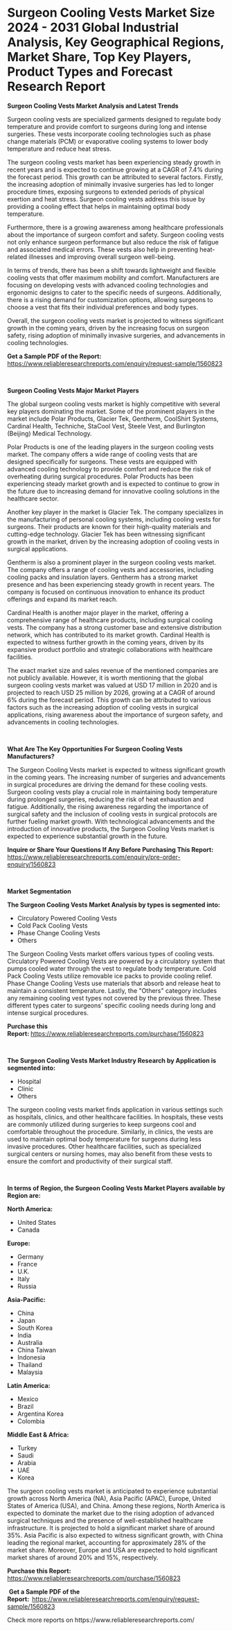 <p><h1>Surgeon Cooling Vests Market Size 2024 - 2031 Global Industrial Analysis, Key Geographical Regions, Market Share, Top Key Players, Product Types and Forecast Research Report</h1></p><p><strong>Surgeon Cooling Vests Market Analysis and Latest Trends</strong></p>
<p><p>Surgeon cooling vests are specialized garments designed to regulate body temperature and provide comfort to surgeons during long and intense surgeries. These vests incorporate cooling technologies such as phase change materials (PCM) or evaporative cooling systems to lower body temperature and reduce heat stress.</p><p>The surgeon cooling vests market has been experiencing steady growth in recent years and is expected to continue growing at a CAGR of 7.4% during the forecast period. This growth can be attributed to several factors. Firstly, the increasing adoption of minimally invasive surgeries has led to longer procedure times, exposing surgeons to extended periods of physical exertion and heat stress. Surgeon cooling vests address this issue by providing a cooling effect that helps in maintaining optimal body temperature.</p><p>Furthermore, there is a growing awareness among healthcare professionals about the importance of surgeon comfort and safety. Surgeon cooling vests not only enhance surgeon performance but also reduce the risk of fatigue and associated medical errors. These vests also help in preventing heat-related illnesses and improving overall surgeon well-being.</p><p>In terms of trends, there has been a shift towards lightweight and flexible cooling vests that offer maximum mobility and comfort. Manufacturers are focusing on developing vests with advanced cooling technologies and ergonomic designs to cater to the specific needs of surgeons. Additionally, there is a rising demand for customization options, allowing surgeons to choose a vest that fits their individual preferences and body types.</p><p>Overall, the surgeon cooling vests market is projected to witness significant growth in the coming years, driven by the increasing focus on surgeon safety, rising adoption of minimally invasive surgeries, and advancements in cooling technologies.</p></p>
<p><strong>Get a Sample PDF of the Report:&nbsp;</strong> <a href="https://www.reliableresearchreports.com/enquiry/request-sample/1560823">https://www.reliableresearchreports.com/enquiry/request-sample/1560823</a></p>
<p>&nbsp;</p>
<p><strong>Surgeon Cooling Vests Major Market Players</strong></p>
<p><p>The global surgeon cooling vests market is highly competitive with several key players dominating the market. Some of the prominent players in the market include Polar Products, Glacier Tek, Gentherm, CoolShirt Systems, Cardinal Health, Techniche, StaCool Vest, Steele Vest, and Burlington (Beijing) Medical Technology.</p><p>Polar Products is one of the leading players in the surgeon cooling vests market. The company offers a wide range of cooling vests that are designed specifically for surgeons. These vests are equipped with advanced cooling technology to provide comfort and reduce the risk of overheating during surgical procedures. Polar Products has been experiencing steady market growth and is expected to continue to grow in the future due to increasing demand for innovative cooling solutions in the healthcare sector.</p><p>Another key player in the market is Glacier Tek. The company specializes in the manufacturing of personal cooling systems, including cooling vests for surgeons. Their products are known for their high-quality materials and cutting-edge technology. Glacier Tek has been witnessing significant growth in the market, driven by the increasing adoption of cooling vests in surgical applications.</p><p>Gentherm is also a prominent player in the surgeon cooling vests market. The company offers a range of cooling vests and accessories, including cooling packs and insulation layers. Gentherm has a strong market presence and has been experiencing steady growth in recent years. The company is focused on continuous innovation to enhance its product offerings and expand its market reach.</p><p>Cardinal Health is another major player in the market, offering a comprehensive range of healthcare products, including surgical cooling vests. The company has a strong customer base and extensive distribution network, which has contributed to its market growth. Cardinal Health is expected to witness further growth in the coming years, driven by its expansive product portfolio and strategic collaborations with healthcare facilities.</p><p>The exact market size and sales revenue of the mentioned companies are not publicly available. However, it is worth mentioning that the global surgeon cooling vests market was valued at USD 17 million in 2020 and is projected to reach USD 25 million by 2026, growing at a CAGR of around 6% during the forecast period. This growth can be attributed to various factors such as the increasing adoption of cooling vests in surgical applications, rising awareness about the importance of surgeon safety, and advancements in cooling technologies.</p></p>
<p>&nbsp;</p>
<p><strong>What Are The Key Opportunities For Surgeon Cooling Vests Manufacturers?</strong></p>
<p><p>The Surgeon Cooling Vests market is expected to witness significant growth in the coming years. The increasing number of surgeries and advancements in surgical procedures are driving the demand for these cooling vests. Surgeon cooling vests play a crucial role in maintaining body temperature during prolonged surgeries, reducing the risk of heat exhaustion and fatigue. Additionally, the rising awareness regarding the importance of surgical safety and the inclusion of cooling vests in surgical protocols are further fueling market growth. With technological advancements and the introduction of innovative products, the Surgeon Cooling Vests market is expected to experience substantial growth in the future.</p></p>
<p><strong>Inquire or Share Your Questions If Any Before Purchasing This Report:</strong> <a href="https://www.reliableresearchreports.com/enquiry/pre-order-enquiry/1560823">https://www.reliableresearchreports.com/enquiry/pre-order-enquiry/1560823</a></p>
<p>&nbsp;</p>
<p><strong>Market Segmentation</strong></p>
<p><strong>The Surgeon Cooling Vests Market Analysis by types is segmented into:</strong></p>
<p><ul><li>Circulatory Powered Cooling Vests</li><li>Cold Pack Cooling Vests</li><li>Phase Change Cooling Vests</li><li>Others</li></ul></p>
<p><p>The Surgeon Cooling Vests market offers various types of cooling vests. Circulatory Powered Cooling Vests are powered by a circulatory system that pumps cooled water through the vest to regulate body temperature. Cold Pack Cooling Vests utilize removable ice packs to provide cooling relief. Phase Change Cooling Vests use materials that absorb and release heat to maintain a consistent temperature. Lastly, the "Others" category includes any remaining cooling vest types not covered by the previous three. These different types cater to surgeons' specific cooling needs during long and intense surgical procedures.</p></p>
<p><strong>Purchase this Report:&nbsp;</strong><a href="https://www.reliableresearchreports.com/purchase/1560823">https://www.reliableresearchreports.com/purchase/1560823</a></p>
<p>&nbsp;</p>
<p><strong>The Surgeon Cooling Vests Market Industry Research by Application is segmented into:</strong></p>
<p><ul><li>Hospital</li><li>Clinic</li><li>Others</li></ul></p>
<p><p>The surgeon cooling vests market finds application in various settings such as hospitals, clinics, and other healthcare facilities. In hospitals, these vests are commonly utilized during surgeries to keep surgeons cool and comfortable throughout the procedure. Similarly, in clinics, the vests are used to maintain optimal body temperature for surgeons during less invasive procedures. Other healthcare facilities, such as specialized surgical centers or nursing homes, may also benefit from these vests to ensure the comfort and productivity of their surgical staff.</p></p>
<p>&nbsp;</p>
<p><strong>In terms of Region, the Surgeon Cooling Vests Market Players available by Region are:</strong></p>
<p>
    <p> <strong> North America: </strong>
        <ul>
            <li>United States</li>
            <li>Canada</li>
        </ul>
        </p> 
    <p> <strong> Europe: </strong>
        <ul>
            <li>Germany</li>
            <li>France</li>
            <li>U.K.</li>
            <li>Italy</li>
            <li>Russia</li>
        </ul>
        </p> 
    <p> <strong> Asia-Pacific: </strong>
        <ul>
            <li>China</li>
            <li>Japan</li>
            <li>South Korea</li>
            <li>India</li>
            <li>Australia</li>
            <li>China Taiwan</li>
            <li>Indonesia</li>
            <li>Thailand</li>
            <li>Malaysia</li>
        </ul>
        </p> 
    <p> <strong> Latin America: </strong>
        <ul>
            <li>Mexico</li>
            <li>Brazil</li>
            <li>Argentina Korea</li>
            <li>Colombia</li>
        </ul>
        </p> 
    <p> <strong> Middle East & Africa: </strong>
        <ul>
            <li>Turkey</li>
            <li>Saudi</li>
            <li>Arabia</li>
            <li>UAE</li>
            <li>Korea</li>
        </ul>
    </p>
    </p>
<p><p>The surgeon cooling vests market is anticipated to experience substantial growth across North America (NA), Asia Pacific (APAC), Europe, United States of America (USA), and China. Among these regions, North America is expected to dominate the market due to the rising adoption of advanced surgical techniques and the presence of well-established healthcare infrastructure. It is projected to hold a significant market share of around 35%. Asia Pacific is also expected to witness significant growth, with China leading the regional market, accounting for approximately 28% of the market share. Moreover, Europe and USA are expected to hold significant market shares of around 20% and 15%, respectively.</p></p>
<p><strong>Purchase this Report: </strong><a href="https://www.reliableresearchreports.com/purchase/1560823">https://www.reliableresearchreports.com/purchase/1560823</a></p>
<p>&nbsp;<strong>Get a Sample PDF of the Report:&nbsp;&nbsp;</strong><a href="https://www.reliableresearchreports.com/enquiry/request-sample/1560823">https://www.reliableresearchreports.com/enquiry/request-sample/1560823</a></p>
<p><strong></strong></p>
<p>Check more reports on https://www.reliableresearchreports.com/</p>